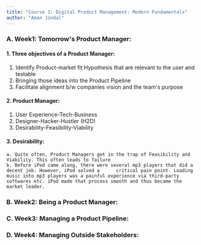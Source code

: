 ```yaml
---
title: "Course 1: Digital Product Management: Modern Fundamentals"
author: "Aman Jindal"
---
```

### A. Week1: Tomorrow's Product Manager:

#### 1. Three objectives of a Product Manager:
   1. Identify Product-market fit Hypothesis that are relevant to the user and testable
   2. Bringing those ideas into the Product Pipeline
   3. Facilitate alignment b/w companies vision and the team's purpose

#### 2. Product Manager:
   1. User Experience-Tech-Business
   2. Designer-Hacker-Hustler (H2D)
   3. Desirability-Feasibility-Viability

#### 3. Desirability:
    a. Quite often, Product Managers get in the trap of Feasibility and Viability. This often leads to failure
    b. Before iPod came along, there were several mp3 players that did a decent job. However, iPod solved a      critical pain point. Loading music into mp3 players was a painful experience via third-party softwares etc. iPod made that process smooth and thus became the market leader. 

### B. Week2: Being a Product Manager:

### C. Week3: Managing a Product Pipeline:

### D. Week4: Managing Outside Stakeholders:

